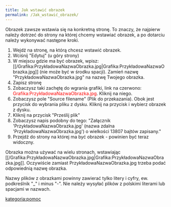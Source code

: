 ```yaml
---
title: Jak wstawić obrazek
permalink: /Jak_wstawić_obrazek/
---
```


Obrazek zawsze wstawia się na konkretną stronę. To znaczy, że najpierw należy dotrzeć do strony na której chcemy wstawiać obrazek, a po dotarciu należy wykonywać następne kroki.

1.  Wejdź na stronę, na którą chcesz wstawić obrazek.
2.  Wciśnij "Edytuj" (u góry strony)
3.  W miejscu gdzie ma być obrazek, wpisz: [[/Grafika:PrzykładowaNazwaObrazka.jpg|Grafika:PrzykładowaNazwaObrazka.jpg]] (nie może być w środku spacji). Zamień nazwę "PrzykładowaNazwaObrazka.jpg" na nazwę Twojego obrazka.
4.  Zapisz stronę
5.  Zobaczysz taki zachętę do wgrania grafiki, link na czerwono: <span style="color: red;">Grafika:PrzykładowaNazwaObrazka.jpg</span>. Kliknij na niego.
6.  Zobaczysz pole "Source filename" (Plik do przekazania). Obok jest przycisk do wybrania pliku z dysku. Kliknij na przycisk i wybierz obrazek z dysku.
7.  Kliknij na przycisk "Prześlij plik"
8.  Zobaczysz napis podobny do tego: "Załącznik 'PrzykładowaNazwaObrazka.jpg' (nazwa zdalna 'PrzykładowaNazwaObrazka.jpg') o wielkości 13807 bajtów zapisany."
9.  Przejdź do strony na której ma być obrazek - powinien być teraz widoczny.

Obrazka można używać na wielu stronach, wstawiając [[/Grafika:PrzykładowaNazwaObrazka.jpg|Grafika:PrzykładowaNazwaObrazka.jpg]]. Oczywiście zamiast PrzykładowaNazwaObrazka.jpg trzeba podać odpowiednią nazwę obrazka.

Nazwy plików z obrazkami powinny zawierać tylko litery i cyfry, ew. podkreślnik "_" i minus "-". Nie należy wysyłać plików z polskimi literami lub spacjami w nazwach.

[kategoria:pomoc](/kategoria:pomoc "wikilink")